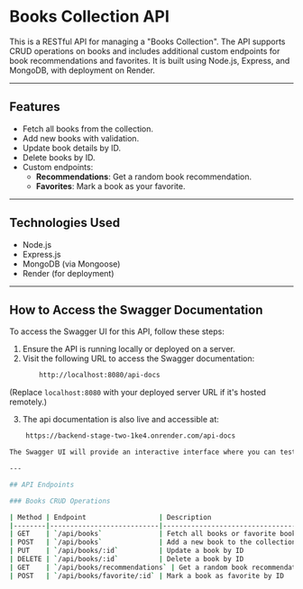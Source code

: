 # Books Collection API

This is a RESTful API for managing a "Books Collection". The API supports CRUD operations on books and includes additional custom endpoints for book recommendations and favorites. It is built using Node.js, Express, and MongoDB, with deployment on Render.

---

## **Features**
- Fetch all books from the collection.
- Add new books with validation.
- Update book details by ID.
- Delete books by ID.
- Custom endpoints:
  - **Recommendations**: Get a random book recommendation.
  - **Favorites**: Mark a book as your favorite.

---

## **Technologies Used**
- Node.js
- Express.js
- MongoDB (via Mongoose)
- Render (for deployment)

---

## How to Access the Swagger Documentation
To access the Swagger UI for this API, follow these steps:

1. Ensure the API is running locally or deployed on a server.
2. Visit the following URL to access the Swagger documentation:
    ```bash
        http://localhost:8080/api-docs

(Replace `localhost:8080` with your deployed server URL if it's hosted remotely.)

3. The api documentation is also live and accessible at:
  ```bash
      https://backend-stage-two-1ke4.onrender.com/api-docs

The Swagger UI will provide an interactive interface where you can test all available API endpoints, view their documentation, and try out requests with ease.

---

## API Endpoints

### Books CRUD Operations

| Method | Endpoint                  | Description                                      |
|--------|---------------------------|--------------------------------------------------|
| GET    | `/api/books`              | Fetch all books or favorite books based on user role |
| POST   | `/api/books`              | Add a new book to the collection                 |
| PUT    | `/api/books/:id`          | Update a book by ID                             |
| DELETE | `/api/books/:id`          | Delete a book by ID                             |
| GET    | `/api/books/recommendations` | Get a random book recommendation                |
| POST   | `/api/books/favorite/:id` | Mark a book as favorite by ID                    |


